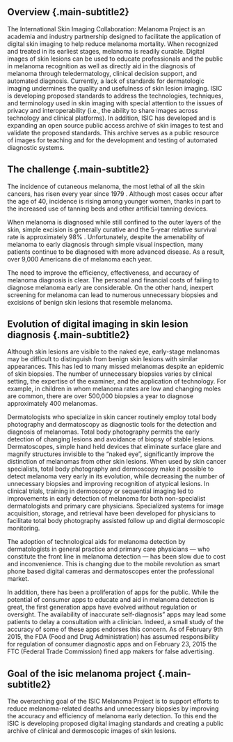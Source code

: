 ## Overview {.main-subtitle2}

The International Skin Imaging Collaboration: Melanoma Project is an academia and industry partnership designed to facilitate the application of digital skin imaging
to help reduce melanoma mortality. When recognized and treated in its earliest stages, melanoma is readily curable. Digital images of skin lesions can be used
to educate professionals and the public in melanoma recognition as well as directly aid in the diagnosis of melanoma through teledermatology, clinical decision support,
and automated diagnosis. Currently, a lack of standards for dermatologic imaging undermines the quality and usefulness of skin lesion imaging.
ISIC is developing proposed standards to address the technologies, techniques, and terminology used in skin imaging with special attention to the issues
of privacy and interoperability (i.e., the ability to share images across technology and clinical platforms). In addition, ISIC has developed and is expanding&nbsp;an open
source public access archive&nbsp;of skin images to test and validate the proposed standards.
This archive serves&nbsp;as a public resource of images for teaching and for the development and testing of automated diagnostic systems.

## The challenge {.main-subtitle2}

The incidence of cutaneous melanoma, the most lethal of all the skin cancers, has risen every year since 1979 . Although most cases occur after the age of 40,
incidence is rising among younger women, thanks in part to the increased use of tanning beds and other artificial tanning devices.

When melanoma is diagnosed while still confined to the outer layers of the skin, simple excision is generally curative and the 5-year relative survival rate is approximately 98% .
Unfortunately, despite the amenability of melanoma to early diagnosis through simple visual inspection, many patients continue to be diagnosed with more advanced disease.
As a result, over 9,000 Americans die of melanoma each year.

The need to improve the efficiency, effectiveness, and accuracy of melanoma diagnosis is clear. The personal and financial costs of failing to diagnose melanoma early are considerable.
On the other hand, inexpert screening for melanoma can lead to numerous unnecessary biopsies and excisions of benign skin lesions that resemble melanoma.

## Evolution of digital imaging in skin lesion diagnosis {.main-subtitle2}

Although skin lesions are visible to the naked eye, early-stage melanomas may be difficult to distinguish from benign skin lesions with similar appearances.
This has led to many missed melanomas despite an epidemic of skin biopsies. The number of unnecessary biopsies varies by clinical setting, the expertise of the examiner,
and the application of technology. For example, in children in whom melanoma rates are low and changing moles are common, there are over 500,000 biopsies a year to diagnose
approximately 400 melanomas.

Dermatologists who specialize in skin cancer routinely employ total body photography and dermatoscopy as diagnostic tools for the detection and diagnosis of melanomas.
Total body photography permits the early detection of changing lesions and avoidance of biopsy of stable lesions. Dermatoscopes, simple hand held devices that eliminate surface
glare and magnify structures invisible to the “naked eye”, significantly improve the distinction of melanomas from other skin lesions. When used by skin cancer specialists,
total body photography and dermoscopy make it possible to detect melanoma very early in its evolution, while decreasing the number of unnecessary biopsies and improving
recognition of atypical lesions. In clinical trials, training in dermoscopy or sequential imaging led to improvements in early detection of melanoma for both non-specialist
dermatologists and primary care physicians. Specialized systems for image acquisition, storage, and retrieval have been developed for physicians to facilitate total body
photography assisted follow up and digital dermoscopic monitoring.

The adoption of technological aids for melanoma detection by dermatologists in general practice and primary care physicians — who constitute the front line in melanoma
detection — has been slow due to cost and inconvenience. This is changing due to the mobile revolution as smart phone based digital cameras and dermatoscopes enter
the professional market.

In addition, there has been a proliferation of apps for the public. While the potential of consumer apps to educate and aid in melanoma detection is great,
the first generation apps have evolved without regulation or oversight. The availability of inaccurate self-diagnosis” apps may lead some patients to delay
a consultation with a clinician. Indeed, a small study of the accuracy of some of these apps endorses this concern. As of February 9th 2015, the FDA (Food and Drug Administration)
has assumed responsibility for regulation of consumer diagnostic apps and on February 23, 2015 the FTC (Federal Trade Commission) fined app makers for false advertising.

## Goal of the isic melanoma project {.main-subtitle2}

The overarching goal of the ISIC Melanoma Project is to support efforts to reduce melanoma-related deaths and unnecessary biopsies by improving the accuracy and efficiency
of melanoma early detection. To this end the ISIC is developing proposed digital imaging standards and creating a public archive of clinical and dermoscopic images of skin lesions.
